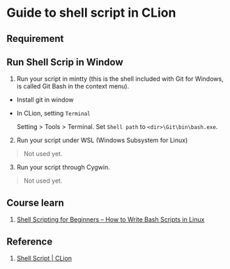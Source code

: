 # Guide to shell script in CLion

## Requirement

## Run Shell Scrip in Window
1. Run your script in mintty (this is the shell included with Git for Windows, is called Git Bash in the context menu).
- Install git in window
- In CLion, setting ```Terminal```

  Setting > Tools > Terminal. Set ```Shell path``` to ```<dir>\Git\bin\bash.exe```.

2. Run your script under WSL (Windows Subsystem for Linux)
> Not used yet.
3. Run your script through Cygwin.
> Not used yet.

## Course learn
1. [Shell Scripting for Beginners – How to Write Bash Scripts in Linux](https://www.freecodecamp.org/news/shell-scripting-crash-course-how-to-write-bash-scripts-in-linux/#:~:text=A%20bash%20script%20is%20a,it%20using%20the%20command%20line.0)
## Reference
1. [Shell Script | CLion ](https://www.jetbrains.com/help/clion/shell-scripts.html)